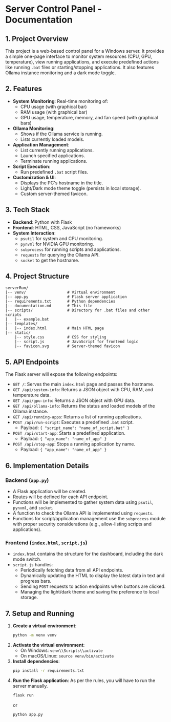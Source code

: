 # Server Control Panel - Documentation

## 1. Project Overview

This project is a web-based control panel for a Windows server. It provides a simple one-page interface to monitor system resources (CPU, GPU, temperature), view running applications, and execute predefined actions like running `.bat` files or starting/stopping applications. It also features Ollama instance monitoring and a dark mode toggle.

## 2. Features

-   **System Monitoring**: Real-time monitoring of:
    -   CPU usage (with graphical bar)
    -   RAM usage (with graphical bar)
    -   GPU usage, temperature, memory, and fan speed (with graphical bars)
-   **Ollama Monitoring**:
    -   Shows if the Ollama service is running.
    -   Lists currently loaded models.
-   **Application Management**:
    -   List currently running applications.
    -   Launch specified applications.
    -   Terminate running applications.
-   **Script Execution**:
    -   Run predefined `.bat` script files.
-   **Customization & UI**:
    -   Displays the PC's hostname in the title.
    -   Light/Dark mode theme toggle (persists in local storage).
    -   Custom server-themed favicon.

## 3. Tech Stack

-   **Backend**: Python with Flask
-   **Frontend**: HTML, CSS, JavaScript (no frameworks)
-   **System Interaction**:
    -   `psutil` for system and CPU monitoring.
    -   `pynvml` for NVIDIA GPU monitoring.
    -   `subprocess` for running scripts and applications.
    -   `requests` for querying the Ollama API.
    -   `socket` to get the hostname.

## 4. Project Structure

```
serverRun/
|-- venv/                  # Virtual environment
|-- app.py                 # Flask server application
|-- requirements.txt       # Python dependencies
|-- documentation.md       # This file
|-- scripts/               # Directory for .bat files and other scripts
|   |-- example.bat
|-- templates/
|   |-- index.html         # Main HTML page
|-- static/
    |-- style.css          # CSS for styling
    |-- script.js          # JavaScript for frontend logic
    |-- favicon.svg        # Server-themed favicon
```

## 5. API Endpoints

The Flask server will expose the following endpoints:

-   `GET /`: Serves the main `index.html` page and passes the hostname.
-   `GET /api/system-info`: Returns a JSON object with CPU, RAM, and temperature data.
-   `GET /api/gpu-info`: Returns a JSON object with GPU data.
-   `GET /api/ollama-info`: Returns the status and loaded models of the Ollama instance.
-   `GET /api/running-apps`: Returns a list of running applications.
-   `POST /api/run-script`: Executes a predefined `.bat` script.
    -   Payload: `{ "script_name": "name_of_script.bat" }`
-   `POST /api/start-app`: Starts a predefined application.
    -   Payload: `{ "app_name": "name_of_app" }`
-   `POST /api/stop-app`: Stops a running application by name.
    -   Payload: `{ "app_name": "name_of_app" }`

## 6. Implementation Details

### Backend (`app.py`)

-   A Flask application will be created.
-   Routes will be defined for each API endpoint.
-   Functions will be implemented to gather system data using `psutil`, `pynvml`, and `socket`.
-   A function to check the Ollama API is implemented using `requests`.
-   Functions for script/application management use the `subprocess` module with proper security considerations (e.g., allow-listing scripts and applications).

### Frontend (`index.html`, `script.js`)

-   `index.html` contains the structure for the dashboard, including the dark mode switch.
-   `script.js` handles:
    -   Periodically fetching data from all API endpoints.
    -   Dynamically updating the HTML to display the latest data in text and progress bars.
    -   Sending `POST` requests to action endpoints when buttons are clicked.
    -   Managing the light/dark theme and saving the preference to local storage.

## 7. Setup and Running

1.  **Create a virtual environment**:
    ```bash
    python -m venv venv
    ```
2.  **Activate the virtual environment**:
    -   On Windows: `venv\\Scripts\\activate`
    -   On macOS/Linux: `source venv/bin/activate`
3.  **Install dependencies**:
    ```bash
    pip install -r requirements.txt
    ```
4.  **Run the Flask application**:
    As per the rules, you will have to run the server manually.
    ```bash
    flask run
    ```
    or
    ```bash
    python app.py
    ```
